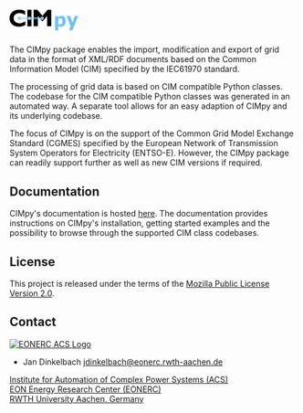 # <img src="documentation/images/cimpy_logo.png" alt="CIMpy" width=120 />

The CIMpy package enables the import, modification and export of grid data in the format of XML/RDF documents based on the Common Information Model (CIM) specified by the IEC61970 standard.

The processing of grid data is based on CIM compatible Python classes. The codebase for the CIM compatible Python classes was generated in an automated way. A separate tool allows for an easy adaption of CIMpy and its underlying codebase.

The focus of CIMpy is on the support of the Common Grid Model Exchange Standard (CGMES) specified by the European Network of Transmission System Operators for Electricity (ENTSO-E). However, the CIMpy package can readily support further as well as new CIM versions if required.

## Documentation

CIMpy's documentation is hosted [here](https://acs.pages.rwth-aachen.de/public/cim/cimpy/index.html).
The documentation provides instructions on CIMpy's installation, getting started examples and the possibility to browse through the supported CIM class codebases.

## License

This project is released under the terms of the [Mozilla Public License Version 2.0](./LICENSE).

## Contact

[![EONERC ACS Logo](https://www.fein-aachen.org/img/logos/eonerc.png)](http://www.acs.eonerc.rwth-aachen.de)

- Jan Dinkelbach <jdinkelbach@eonerc.rwth-aachen.de>

[Institute for Automation of Complex Power Systems (ACS)](http://www.acs.eonerc.rwth-aachen.de)  
[EON Energy Research Center (EONERC)](http://www.eonerc.rwth-aachen.de)  
[RWTH University Aachen, Germany](http://www.rwth-aachen.de)  